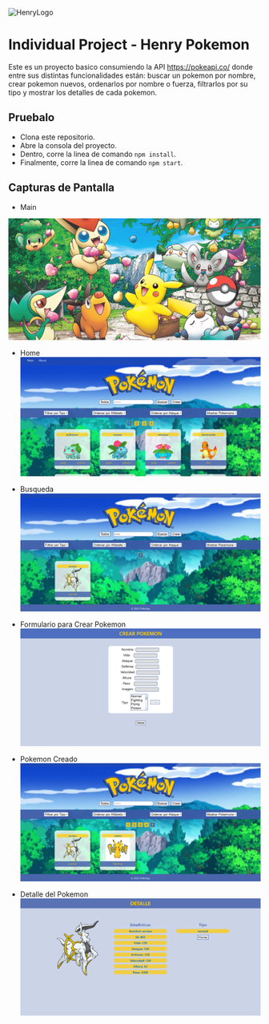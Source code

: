 ![HenryLogo](https://images7.alphacoders.com/592/592678.jpg)

# Individual Project - Henry Pokemon

Este es un proyecto basico consumiendo la API https://pokeapi.co/
donde entre sus distintas funcionalidades están: buscar un pokemon por nombre, crear pokemon nuevos,
ordenarlos por nombre o fuerza, filtrarlos por su tipo y mostrar los detalles de cada pokemon.

## Pruebalo

- Clona este repositorio.
- Abre la consola del proyecto.
- Dentro, corre la linea de comando `npm install`.
- Finalmente, corre la linea de comando `npm start`.

## Capturas de Pantalla

- Main

![home](https://raw.githubusercontent.com/Caarlos94/pokemon/main/client/src/img/Readme/main-Pokemon.png)

- Home 
![home](https://raw.githubusercontent.com/Caarlos94/pokemon/main/client/src/img/Readme/home-Pokemon.png)

- Busqueda 
![home](https://raw.githubusercontent.com/Caarlos94/pokemon/main/client/src/img/Readme/search-Pokemon.png)

- Formulario para Crear Pokemon
![home](https://raw.githubusercontent.com/Caarlos94/pokemon/main/client/src/img/Readme/create-Pokemon.png)

- Pokemon Creado 
![home](https://raw.githubusercontent.com/Caarlos94/pokemon/main/client/src/img/Readme/created-Pokemon.png)

- Detalle del Pokemon
![home](https://raw.githubusercontent.com/Caarlos94/pokemon/main/client/src/img/Readme/detail-Pokemon.png)
